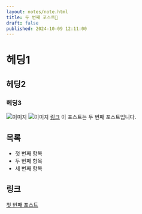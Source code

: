 ```yaml
---
layout: notes/note.html
title: 두 번째 포스트🧡
draft: false
published: 2024-10-09 12:11:00
---
```


# 헤딩1

## 헤딩2

### 헤딩3

![이미지](./assets/images/milin-john-gAWjq2MSvJ8-unsplash.jpg)
![이미지](./assets/images/leo/leo_visions-DK0JMbjUjuI-unsplash.jpg)
[링크](./assets/docs/[붙임3]+특수교육+교육과정+일부+개정(안).hwp)
이 포스트는 두 번째 포스트입니다.


## 목록

- 첫 번째 항목
- 두 번째 항목
- 세 번째 항목

## 링크

[첫 번째 포스트](./두-번째-포스트.md)